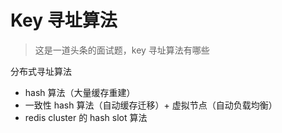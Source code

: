 # Key 寻址算法

> 这是一道头条的面试题，key 寻址算法有哪些



分布式寻址算法

- hash 算法（大量缓存重建）
- 一致性 hash 算法（自动缓存迁移）+ 虚拟节点（自动负载均衡）
- redis cluster 的 hash slot 算法

